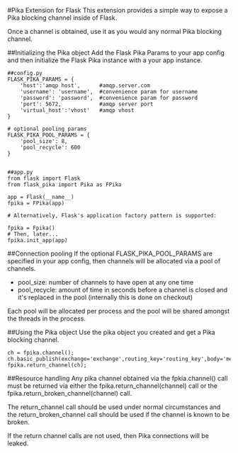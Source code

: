 #Pika Extension for Flask
This extension provides a simple way to expose a Pika blocking channel inside of Flask.

Once a channel is obtained, use it as you would any normal Pika blocking channel.

##Initializing the Pika object
Add the Flask Pika Params to your app config and then initialize the Flask Pika instance with a your app instance.

    ##config.py
    FLASK_PIKA_PARAMS = {
        'host':'amqp host',      #amqp.server.com
        'username': 'username',  #convenience param for username
        'password': 'password',  #convenience param for password
        'port': 5672,            #amqp server port
        'virtual_host':'vhost'   #amqp vhost
    }

    # optional pooling params
    FLASK_PIKA_POOL_PARAMS = {
        'pool_size': 8,
        'pool_recycle': 600
    }


    ##app.py
    from flask import Flask
	from flask_pika import Pika as FPika

    app = Flask(__name__)
	fpika = FPika(app)

    # Alternatively, Flask's application factory pattern is supported:
    
    fpika = Fpika()
    # Then, later...
    fpika.init_app(app)


##Connection pooling
If the optional FLASK_PIKA_POOL_PARAMS are specified in your app config, then channels will be allocated via a pool of channels.

* pool_size: number of channels to have open at any one time
* pool_recycle: amount of time in seconds before a channel is closed and it's replaced in the pool (internally this is done on checkout)

Each pool will be allocated per process and the pool will be shared amongst the threads in the process.
	

##Using the Pika object
Use the pika object you created and get a Pika blocking channel.
    
    ch = fpika.channel();
	ch.basic_publish(exchange='exchange',routing_key='routing_key',body='message')
    fpika.return_channel(ch);


##Resource handling
Any pika channel obtained via the fpkia.channel() call must be returned via either the fpika.return_channel(channel) call 
or the fpika.return_broken_channel(channel) call.

The return_channel call should be used under normal circumstances and the return_broken_channel call should be used if the 
channel is known to be broken.

If the return channel calls are not used, then Pika connections will be leaked.


